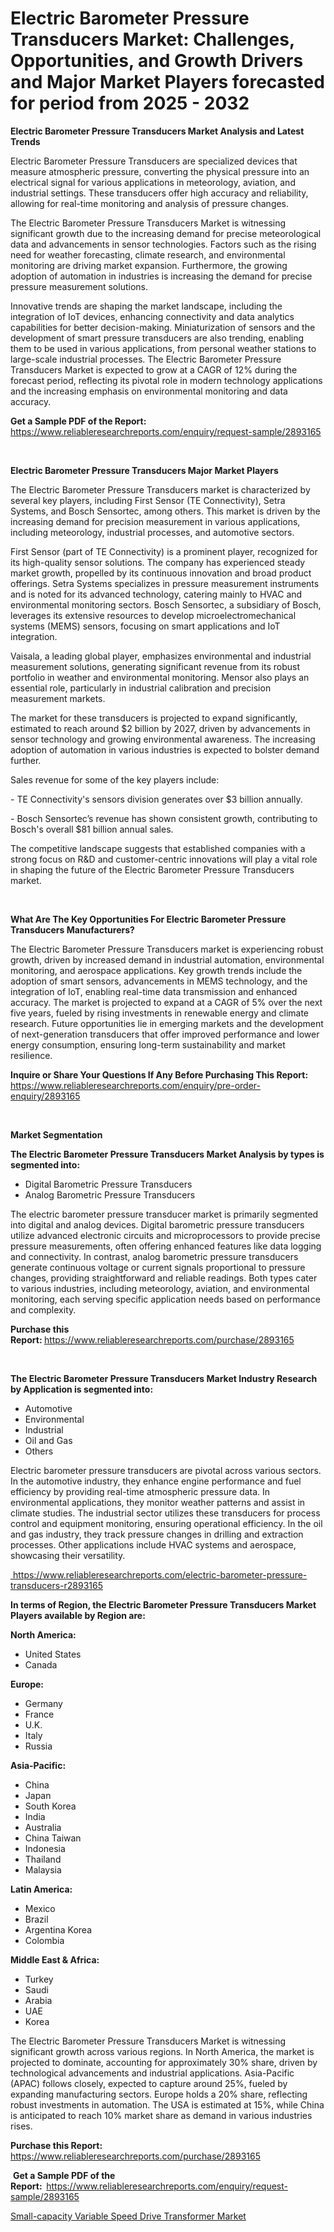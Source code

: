 <p><h1>Electric Barometer Pressure Transducers Market: Challenges, Opportunities, and Growth Drivers and Major Market Players forecasted for period from 2025 - 2032</h1></p><p><strong>Electric Barometer Pressure Transducers Market Analysis and Latest Trends</strong></p>
<p><p>Electric Barometer Pressure Transducers are specialized devices that measure atmospheric pressure, converting the physical pressure into an electrical signal for various applications in meteorology, aviation, and industrial settings. These transducers offer high accuracy and reliability, allowing for real-time monitoring and analysis of pressure changes.</p><p>The Electric Barometer Pressure Transducers Market is witnessing significant growth due to the increasing demand for precise meteorological data and advancements in sensor technologies. Factors such as the rising need for weather forecasting, climate research, and environmental monitoring are driving market expansion. Furthermore, the growing adoption of automation in industries is increasing the demand for precise pressure measurement solutions.</p><p>Innovative trends are shaping the market landscape, including the integration of IoT devices, enhancing connectivity and data analytics capabilities for better decision-making. Miniaturization of sensors and the development of smart pressure transducers are also trending, enabling them to be used in various applications, from personal weather stations to large-scale industrial processes. The Electric Barometer Pressure Transducers Market is expected to grow at a CAGR of 12% during the forecast period, reflecting its pivotal role in modern technology applications and the increasing emphasis on environmental monitoring and data accuracy.</p></p>
<p><strong>Get a Sample PDF of the Report:&nbsp;</strong> <a href="https://www.reliableresearchreports.com/enquiry/request-sample/2893165?utm_campaign=2743&utm_medium=2&utm_source=Github&utm_content=ia&utm_term=15032025&utm_id=electric-barometer-pressure-transducers">https://www.reliableresearchreports.com/enquiry/request-sample/2893165</a></p>
<p>&nbsp;</p>
<p><strong>Electric Barometer Pressure Transducers Major Market Players</strong></p>
<p><p>The Electric Barometer Pressure Transducers market is characterized by several key players, including First Sensor (TE Connectivity), Setra Systems, and Bosch Sensortec, among others. This market is driven by the increasing demand for precision measurement in various applications, including meteorology, industrial processes, and automotive sectors.</p><p>First Sensor (part of TE Connectivity) is a prominent player, recognized for its high-quality sensor solutions. The company has experienced steady market growth, propelled by its continuous innovation and broad product offerings. Setra Systems specializes in pressure measurement instruments and is noted for its advanced technology, catering mainly to HVAC and environmental monitoring sectors. Bosch Sensortec, a subsidiary of Bosch, leverages its extensive resources to develop microelectromechanical systems (MEMS) sensors, focusing on smart applications and IoT integration.</p><p>Vaisala, a leading global player, emphasizes environmental and industrial measurement solutions, generating significant revenue from its robust portfolio in weather and environmental monitoring. Mensor also plays an essential role, particularly in industrial calibration and precision measurement markets.</p><p>The market for these transducers is projected to expand significantly, estimated to reach around $2 billion by 2027, driven by advancements in sensor technology and growing environmental awareness. The increasing adoption of automation in various industries is expected to bolster demand further.</p><p>Sales revenue for some of the key players include: </p><p>- TE Connectivity's sensors division generates over $3 billion annually.</p><p>- Bosch Sensortec’s revenue has shown consistent growth, contributing to Bosch's overall $81 billion annual sales.</p><p>The competitive landscape suggests that established companies with a strong focus on R&D and customer-centric innovations will play a vital role in shaping the future of the Electric Barometer Pressure Transducers market.</p></p>
<p>&nbsp;</p>
<p><strong>What Are The Key Opportunities For Electric Barometer Pressure Transducers Manufacturers?</strong></p>
<p><p>The Electric Barometer Pressure Transducers market is experiencing robust growth, driven by increased demand in industrial automation, environmental monitoring, and aerospace applications. Key growth trends include the adoption of smart sensors, advancements in MEMS technology, and the integration of IoT, enabling real-time data transmission and enhanced accuracy. The market is projected to expand at a CAGR of 5% over the next five years, fueled by rising investments in renewable energy and climate research. Future opportunities lie in emerging markets and the development of next-generation transducers that offer improved performance and lower energy consumption, ensuring long-term sustainability and market resilience.</p></p>
<p><strong>Inquire or Share Your Questions If Any Before Purchasing This Report:</strong> <a href="https://www.reliableresearchreports.com/enquiry/pre-order-enquiry/2893165?utm_campaign=2743&utm_medium=2&utm_source=Github&utm_content=ia&utm_term=15032025&utm_id=electric-barometer-pressure-transducers">https://www.reliableresearchreports.com/enquiry/pre-order-enquiry/2893165</a></p>
<p>&nbsp;</p>
<p><strong>Market Segmentation</strong></p>
<p><strong>The Electric Barometer Pressure Transducers Market Analysis by types is segmented into:</strong></p>
<p><ul><li>Digital Barometric Pressure Transducers</li><li>Analog Barometric Pressure Transducers</li></ul></p>
<p><p>The electric barometer pressure transducer market is primarily segmented into digital and analog devices. Digital barometric pressure transducers utilize advanced electronic circuits and microprocessors to provide precise pressure measurements, often offering enhanced features like data logging and connectivity. In contrast, analog barometric pressure transducers generate continuous voltage or current signals proportional to pressure changes, providing straightforward and reliable readings. Both types cater to various industries, including meteorology, aviation, and environmental monitoring, each serving specific application needs based on performance and complexity.</p></p>
<p><strong>Purchase this Report:&nbsp;</strong><a href="https://www.reliableresearchreports.com/purchase/2893165?utm_campaign=2743&utm_medium=2&utm_source=Github&utm_content=ia&utm_term=15032025&utm_id=electric-barometer-pressure-transducers">https://www.reliableresearchreports.com/purchase/2893165</a></p>
<p>&nbsp;</p>
<p><strong>The Electric Barometer Pressure Transducers Market Industry Research by Application is segmented into:</strong></p>
<p><ul><li>Automotive</li><li>Environmental</li><li>Industrial</li><li>Oil and Gas</li><li>Others</li></ul></p>
<p><p>Electric barometer pressure transducers are pivotal across various sectors. In the automotive industry, they enhance engine performance and fuel efficiency by providing real-time atmospheric pressure data. In environmental applications, they monitor weather patterns and assist in climate studies. The industrial sector utilizes these transducers for process control and equipment monitoring, ensuring operational efficiency. In the oil and gas industry, they track pressure changes in drilling and extraction processes. Other applications include HVAC systems and aerospace, showcasing their versatility.</p></p>
<p><a href="https://www.reliableresearchreports.com/electric-barometer-pressure-transducers-r2893165?utm_campaign=2743&utm_medium=2&utm_source=Github&utm_content=ia&utm_term=15032025&utm_id=electric-barometer-pressure-transducers">&nbsp;https://www.reliableresearchreports.com/electric-barometer-pressure-transducers-r2893165</a></p>
<p><strong>In terms of Region, the Electric Barometer Pressure Transducers Market Players available by Region are:</strong></p>
<p>
    <p> <strong> North America: </strong>
        <ul>
            <li>United States</li>
            <li>Canada</li>
        </ul>
        </p> 
    <p> <strong> Europe: </strong>
        <ul>
            <li>Germany</li>
            <li>France</li>
            <li>U.K.</li>
            <li>Italy</li>
            <li>Russia</li>
        </ul>
        </p> 
    <p> <strong> Asia-Pacific: </strong>
        <ul>
            <li>China</li>
            <li>Japan</li>
            <li>South Korea</li>
            <li>India</li>
            <li>Australia</li>
            <li>China Taiwan</li>
            <li>Indonesia</li>
            <li>Thailand</li>
            <li>Malaysia</li>
        </ul>
        </p> 
    <p> <strong> Latin America: </strong>
        <ul>
            <li>Mexico</li>
            <li>Brazil</li>
            <li>Argentina Korea</li>
            <li>Colombia</li>
        </ul>
        </p> 
    <p> <strong> Middle East & Africa: </strong>
        <ul>
            <li>Turkey</li>
            <li>Saudi</li>
            <li>Arabia</li>
            <li>UAE</li>
            <li>Korea</li>
        </ul>
    </p>
    </p>
<p><p>The Electric Barometer Pressure Transducers Market is witnessing significant growth across various regions. In North America, the market is projected to dominate, accounting for approximately 30% share, driven by technological advancements and industrial applications. Asia-Pacific (APAC) follows closely, expected to capture around 25%, fueled by expanding manufacturing sectors. Europe holds a 20% share, reflecting robust investments in automation. The USA is estimated at 15%, while China is anticipated to reach 10% market share as demand in various industries rises.</p></p>
<p><strong>Purchase this Report: </strong><a href="https://www.reliableresearchreports.com/purchase/2893165?utm_campaign=2743&utm_medium=2&utm_source=Github&utm_content=ia&utm_term=15032025&utm_id=electric-barometer-pressure-transducers">https://www.reliableresearchreports.com/purchase/2893165</a></p>
<p>&nbsp;<strong>Get a Sample PDF of the Report:&nbsp;&nbsp;</strong><a href="https://www.reliableresearchreports.com/enquiry/request-sample/2893165?utm_campaign=2743&utm_medium=2&utm_source=Github&utm_content=ia&utm_term=15032025&utm_id=electric-barometer-pressure-transducers">https://www.reliableresearchreports.com/enquiry/request-sample/2893165</a></p>
<p><strong></strong></p>
<p><p><a href="https://github.com/ravenecashe/Market-Research-Report-List-1/blob/main/small-capacity-variable-speed-drive-transformer-market.md?utm_campaign=2743&utm_medium=2&utm_source=Github&utm_content=ia&utm_term=15032025&utm_id=electric-barometer-pressure-transducers">Small-capacity Variable Speed Drive Transformer Market</a></p></p>
